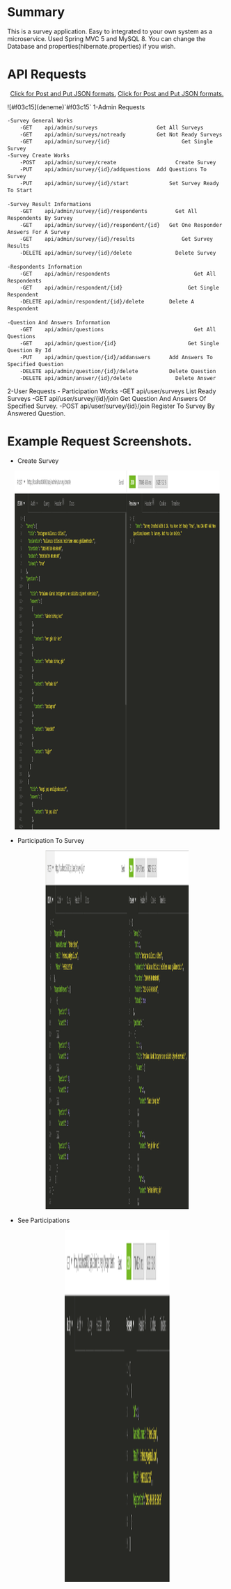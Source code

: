 # Summary
This is a survey application. Easy to integrated to your own system as a microservice.
Used Spring MVC 5 and MySQL 8.
You can change the Database and properties(hibernate.properties) if you wish.

# API Requests
<p align="center">
<a href="/img">Click for Post and Put JSON formats.</a>
<a href="./img">Click for Post and Put JSON formats.</a>
</p>
![#f03c15](deneme)`#f03c15`
1-Admin Requests

	-Survey General Works
		-GET	api/admin/surveys                   Get All Surveys
		-GET	api/admin/surveys/notready	        Get Not Ready Surveys
		-GET	api/admin/survey/{id}				        Get Single Survey
	-Survey Create Works
		-POST	api/admin/survey/create				      Create Survey
		-PUT	api/admin/survey/{id}/addquestions	Add Questions To Survey
		-PUT	api/admin/survey/{id}/start			    Set Survey Ready To Start

	-Survey Result Informations
		-GET	api/admin/survey/{id}/respondents		  Get All Respondents By Survey
		-GET	api/admin/survey/{id}/respondent/{id}	Get One Responder Answers For A Survey	
		-GET	api/admin/survey/{id}/results			    Get Survey Results
		-DELETE	api/admin/survey/{id}/delete		 	  Delete Survey

	-Respondents Information
		-GET	api/admin/respondents					        Get All Respondents
		-GET	api/admin/respondent/{id}				      Get Single Respondent
		-DELETE	api/admin/respondent/{id}/delete	 	Delete A Respondent

	-Question And Answers Information
		-GET	api/admin/questions						        Get All Questions
		-GET	api/admin/question/{id}					      Get Single Question By Id
		-PUT	api/admin/question/{id}/addanswers		Add Answers To Specified Question
		-DELETE	api/admin/question/{id}/delete		 	Delete Question
		-DELETE	api/admin/answer/{id}/delete		 	  Delete Answer

2-User Requests
	- Participation Works
		-GET	api/user/surveys            List Ready Surveys
		-GET	api/user/survey/{id}/join		Get Question And Answers Of Specified Survey.
		-POST	api/user/survey/{id}/join		Register To Survey By Answered Question.

# Example Request Screenshots.
- Create Survey
<p align="center">
<img height="825" width="471" src="img/createSurvey.png">
</p>

- Participation To Survey
<p align="center">
<img height="825" width="329" src="img/respondingSurvey.png">
</p>

- See Participations
<p align="center">
<img height="809" width="241" src="img/seeResponders.png">
</p>

